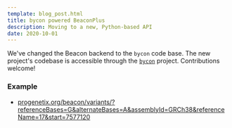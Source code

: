 ```yaml
---
template: blog_post.html
title: bycon powered BeaconPlus
description: Moving to a new, Python-based API
date: 2020-10-01
---
```


We've changed the Beacon backend to the `bycon` code base. The new project's
codebase is accessible through the [`bycon`](http://github.com/progenetix/bycon/)
project. Contributions welcome!

### Example

* [progenetix.org/beacon/variants/?referenceBases=G&alternateBases=A&assemblyId=GRCh38&referenceName=17&start=7577120](https://progenetix.org/beacon/variants/?referenceBases=G&alternateBases=A&assemblyId=GRCh38&referenceName=17&start=7577120)
